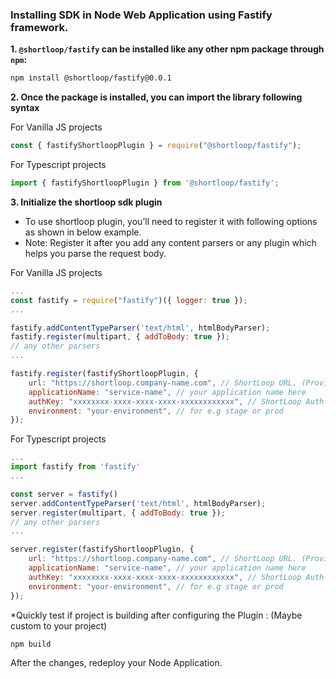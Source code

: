 ### Installing SDK in **Node**  Web Application using Fastify framework.

**1. `@shortloop/fastify` can be installed like any other npm package through `npm`:**    
```bash
npm install @shortloop/fastify@0.0.1
```

**2. Once the package is installed, you can import the library following syntax**

For Vanilla JS projects
```js
const { fastifyShortloopPlugin } = require("@shortloop/fastify");
```

For Typescript projects
```js
import { fastifyShortloopPlugin } from '@shortloop/fastify';
```

**3. Initialize the shortloop sdk plugin**  
- To use shortloop plugin, you’ll need to register it with following options as shown in below example.  
- Note: Register it after you add any content parsers or any plugin which helps you parse the request body. 

For Vanilla JS projects
```js
...
const fastify = require("fastify")({ logger: true });
...

fastify.addContentTypeParser('text/html', htmlBodyParser);
fastify.register(multipart, { addToBody: true });
// any other parsers
...

fastify.register(fastifyShortloopPlugin, {
    url: "https://shortloop.company-name.com", // ShortLoop URL. (Provided by ShortLoop team.)
    applicationName: "service-name", // your application name here
    authKey: "xxxxxxxx-xxxx-xxxx-xxxx-xxxxxxxxxxxx", // ShortLoop Auth Key. (Provided by ShortLoop team.)
    environment: "your-environment", // for e.g stage or prod
});
```
For Typescript projects
```js
...
import fastify from 'fastify'
...

const server = fastify()
server.addContentTypeParser('text/html', htmlBodyParser);
server.register(multipart, { addToBody: true });
// any other parsers
...

server.register(fastifyShortloopPlugin, {
    url: "https://shortloop.company-name.com", // ShortLoop URL. (Provided by ShortLoop team.)
    applicationName: "service-name", // your application name here
    authKey: "xxxxxxxx-xxxx-xxxx-xxxx-xxxxxxxxxxxx", // ShortLoop Auth Key. (Provided by ShortLoop team.)
    environment: "your-environment", // for e.g stage or prod
});
```
*Quickly test if project is building after configuring the Plugin :  (Maybe custom to your project)

```bash
npm build
```

After the changes, redeploy your Node Application.

